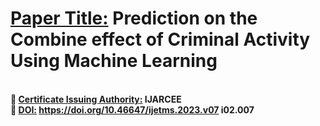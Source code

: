 <b><h1><u>Paper Title:</u> Prediction on the Combine effect of Criminal Activity Using Machine Learning</h1><br>
	<u>Certificate Issuing Authority:</u> IJARCEE<br>
	<u>DOI:</u> https://doi.org/10.46647/ijetms.2023.v07 i02.007<br>

